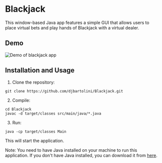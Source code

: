 # Blackjack

This window-based Java app features a simple GUI that allows users to place virtual bets and play hands of Blackjack with a virtual dealer.

## Demo
![Demo of blackjack app](resources/images/blackjack-demo.gif)

## Installation and Usage
1. Clone the repository:
```
git clone https://github.com/djbartolini/Blackjack.git
```

2. Compile:
```
cd Blackjack
javac -d target/classes src/main/java/*.java
```

3. Run:
```
java -cp target/classes Main
```

This will start the application.

Note: You need to have Java installed on your machine to run this application. If you don't have Java installed, you can download it from [here](https://www.oracle.com/java/technologies/javase-downloads.html).
